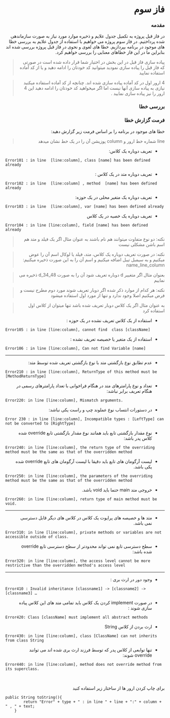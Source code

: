 <h1 dir="rtl">فاز سوم</h1>
<h3 dir="rtl">مقدمه</h3>
<p dir="rtl">در فاز قبل پروژه به تکمیل جدول علایم و ذخیره موارد مورد نیاز به صورت سازماندهی شده پرداختیم. در فاز سوم پروژه می خواهیم با استفاده از جدول علایم به بررسی خطا های موجود در برنامه بپردازیم. خطا های لغوی و نحوی در فاز قبل پروژه بررسی شده اند بنابراین ما در این فاز خطاهای معنایی را بررسی خواهیم کرد.</p>




> <p dir="rtl"> پیاده سازی فاز قبل در این بخش در اختیار شما قرار داده شده است در صورتی که فاز قبل را پیاده سازی نمودید میتوانید کد خودتان را ادامه دهید و یا از کد آماده استفاده نمایید </p>

> <p dir="rtl"> 4  ارور اول در کد آماده پیاده سازی شده اند. چنانچه از کد آماده استفاده میکنید نیازی به پیاده سازی آنها نیست اما اگر میخواهید کد خودتان را ادامه دهید این 4 ارور را نیز پیاده سازی نمایید .</p>
<h3 dir="rtl">بررسی خطا</h3>
<p dir="rtl"></p>

<h3 dir="rtl"> فرمت گزارش خطا</h3>
<p dir="rtl">خطا های موجود در برنامه را بر اساس فرمت زیر گزارش دهید: </p>

> <p dir="rtl"> line  شماره خط ارور و column  پوزیشن آن را در یک خط نشان میدهد</p>
<ul dir="rtl">
<li>تعریف دوباره یک کلاس:</li>
</ul>

```
Error101 : in line  [line:column], class [name] has been defined already
```


<ul dir="rtl">
<li>  تعریف دوباره متد در یک کلاس :</li>
</ul>

```
Error102 : in line  [line:column] , method  [name] has been defined already
```

<ul dir="rtl">
<li>تعریف دوباره یک متغیر محلی در یک حوزه:</li>
</ul>

```
Error103 : in line  [line:column], var [name] has been defined already
```
<ul dir="rtl">
<li>تعریف دوباره یک خصیه در یک کلاس </li>
</ul>

```
Error104 : in line [line:column], field [name] has been defined already
```
> <p dir="rtl">  نکته:  دو نوع متفاوت میتوانند هم نام باشند به عنوان مثال اگر یک فیلد و متد هم اسم باشن مشکلی نیست
</p>


> <p dir="rtl"> نکته: در صورت تعریف دوباره یک کلاس، متد، فیلد یا لوکال اسم آن را عوض میکنیم و به سیمبل تیبل اضافه میکنیم و اسم آن را به این صورت ذخیره میکنیم: name_line_column 
</p>

> <p dir="rtl">  بعنوان مثال اگر متغییر d   دوباره تعریف شود آن را  به صورت d_34_48   ذخیره می نماییم
</p>

> <p dir="rtl">نکته:  هر کدام از موارد ذکر شده اگر دوبار تعریف شوند مورد دوم مطرح نیست و فرض میکنیم اصلا وجود ندارد  و  تنها از مورد اول استفاده میشود
</p>

> <p dir="rtl">  به عنوان مثال اگر یک کلاس دوبار تعریف شده باشد تنها میتوان از کلاس اول استفاده کرد
</p>




<ul dir="rtl">
<li>استفاده از یک کلاس تعریف نشده در یک حوزه : </li>
</ul>

```
Error105 : in line [line:column], cannot find  class [className] 
```
<ul dir="rtl">
<li>استفاده از یک متغیر یا خصیصه تعریف نشده :   </li>
</ul>

```
Error106 : in line [line:column], Can not find Variable [name]
```




---------------------



<ul dir="rtl">
<li>عدم تطابق نوع بازگشتی متد با نوع بازگشتی تعریف شده توسط متد:</li>
</ul>

```
Error210 : in line [line:column], ReturnType of this method must be [MethodReturnType]
```

<ul dir="rtl">
<li>تعداد و نوع پارامترهای متد در هنگام فراخوانی با تعداد پارامترهای رسمی در هنگام تعریف برابر نباشد: </li>
</ul>

```
Error220: in line [line:column], Mismatch arguments.
```

<ul dir="rtl">
<li>در دستورات انتساب نوع عملوند چپ و راست یکی نباشد:</li>
</ul>

```
Error 230 : in line [line:column], Incompatible types : [LeftType] can not be converted to [RightType]
```




<ul dir="rtl">
<li>نوع مقدار بازگشتی تابع باید همانند نوع مقدار بازگشتی تابع override شده کلاس پدر باشد:</li>
</ul>

```
Error240: in line [line:column], the return type of the overriding method must be the same as that of the overridden method
```


<ul dir="rtl">
<li>لیست آرگومان های تابع باید دقیقا با لیست آرگومان های تابع override شده یکی باشد.</li>
</ul>

```
Error250: in line [line:column], the parameters of the overriding method must be the same as that of the overridden method
```


<ul dir="rtl">
<li>خروجی متد main  حتما باید void  باشد.</li>
</ul>

```
Error260: in line [line:column], return type of main method must be void.
```





-------------------
<ul dir="rtl">
<li>متد ها و خصیصه های پرایوت یک کلاس در کلاس های دیگر قابل دسترسی نمی باشد.</li>
</ul>

```
Error310: in line [line:column], private methods or variables are not accessible outside of class.
```

<ul dir="rtl">
<li>سطح دسترسی تابع نمی تواند محدودتر از سطح دسترسی تابع override شده باشد:</li>
</ul>

```
Error320: in line [line:column], the access level cannot be more restrictive than the overridden method's access level
```

-----------------
<ul dir="rtl">
<li>وجود دور در ارث بری :</li>
</ul>

```
Error410 : Invalid inheritance [classname1] -> [classname2] -> [classname3] …
```


<ul dir="rtl">
<li>در صورت  implement کردن یک کلاس باید تمامی متد های این کلاس پیاده سازی شوند :</li>
</ul>

```
Error420: Class [className] must implement all abstract methods
```

<ul dir="rtl">
<li>ارث بردن از کلاس    String</li>
</ul>

```
Error430: in line [line:column], class [ClassName] can not inherits from class String
```




<ul dir="rtl">
<li>تنها توابعی از کلاس پدر که توسط فرزند ارث بری شده اند می توانند override شوند:</li>
</ul>

```
Error440: in line [line:column], method does not override method from its superclass.
```










<br>
<p dir="rtl">  برای چاپ کردن ارور ها از ساختار زیر استفاده کنید</p>

```
public String toString(){
        return "Error" + type + " : in line " + line + ":" + column + " , " + text;
    }
```









